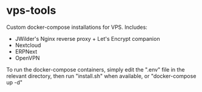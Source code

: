 # vps-tools
Custom docker-compose installations for VPS. Includes:
- JWilder's Nginx reverse proxy + Let's Encrypt companion
- Nextcloud
- ERPNext
- OpenVPN

To run the docker-compose containers, simply edit the ".env" file in the relevant directory, then run "install.sh" when available, or "docker-compose up -d"
